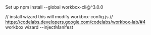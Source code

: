 Set up
npm install --global workbox-cli@^3.0.0

// install wizard this will modify workbox-config.js
// https://codelabs.developers.google.com/codelabs/workbox-lab/#4
workbox wizard --injectManifest
